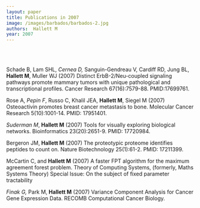 ```yaml
---
layout: paper
title: Publications in 2007
image: /images/barbados/barbados-2.jpg
authors:  Hallett M  
year: 2007
---
```



<br> <br>



Schade B, Lam SHL, <em>Cernea D,</em> Sanguin-Gendreau V, Cardiff RD, Jung BL, <strong>Hallett M</strong>, Muller WJ (2007) Distinct ErbB-2/Neu-coupled signaling pathways promote mammary tumors with unique pathological and transcriptional profiles. Cancer Research 67(16):7579-88. PMID:17699761. 


Rose A, <em>Pepin F</em>, Russo C, Khalil JEA, <strong>Hallett M</strong>, Siegel M (2007) Osteoactivin promotes breast cancer metastasis to bone. Molecular Cancer Research 5(10):1001-14. PMID: 17951401. 


<em>Suderman</em> <em>M</em>, <strong>Hallett M</strong> (2007) Tools for visually exploring biological networks. Bioinformatics 23(20):2651-9. PMID: 17720984. 


Bergeron JM, <strong>Hallett M</strong> (2007) The proteotypic proteome identifies peptides to count on. Nature Biotechnology 25(1):61-2. PMID: 17211399. 


McCartin C, and <strong>Hallett M</strong> (2007) A faster FPT algorithm for the maximum agreement forest problem. Theory of Computing Systems, (formerly, Maths Systems Theory) Special Issue: On the subject of fixed parameter tractability 


<em>Finak G, </em>Park M, <strong>Hallett M</strong> (2007) Variance Component Analysis for Cancer Gene Expression Data. RECOMB Computational Cancer Biology.


